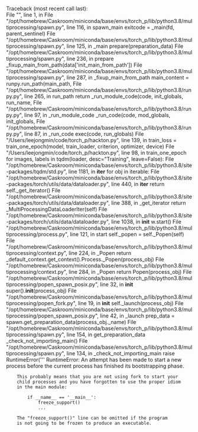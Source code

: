 
Traceback (most recent call last):                                                                       
  File "<string>", line 1, in <module>
  File "/opt/homebrew/Caskroom/miniconda/base/envs/torch_p/lib/python3.8/multiprocessing/spawn.py", line 116, in spawn_main
    exitcode = _main(fd, parent_sentinel)
  File "/opt/homebrew/Caskroom/miniconda/base/envs/torch_p/lib/python3.8/multiprocessing/spawn.py", line 125, in _main
    prepare(preparation_data)
  File "/opt/homebrew/Caskroom/miniconda/base/envs/torch_p/lib/python3.8/multiprocessing/spawn.py", line 236, in prepare
    _fixup_main_from_path(data['init_main_from_path'])
  File "/opt/homebrew/Caskroom/miniconda/base/envs/torch_p/lib/python3.8/multiprocessing/spawn.py", line 287, in _fixup_main_from_path
    main_content = runpy.run_path(main_path,
  File "/opt/homebrew/Caskroom/miniconda/base/envs/torch_p/lib/python3.8/runpy.py", line 265, in run_path
    return _run_module_code(code, init_globals, run_name,
  File "/opt/homebrew/Caskroom/miniconda/base/envs/torch_p/lib/python3.8/runpy.py", line 97, in _run_module_code
    _run_code(code, mod_globals, init_globals,
  File "/opt/homebrew/Caskroom/miniconda/base/envs/torch_p/lib/python3.8/runpy.py", line 87, in _run_code
    exec(code, run_globals)
  File "/Users/leejongmin/code/torch_p/hackton.py", line 139, in <module>
    train_loss = train_one_epoch(model, train_loader, criterion, optimizer, device)
  File "/Users/leejongmin/code/torch_p/hackton.py", line 98, in train_one_epoch
    for images, labels in tqdm(loader, desc="Training", leave=False):
  File "/opt/homebrew/Caskroom/miniconda/base/envs/torch_p/lib/python3.8/site-packages/tqdm/std.py", line 1181, in __iter__
    for obj in iterable:
  File "/opt/homebrew/Caskroom/miniconda/base/envs/torch_p/lib/python3.8/site-packages/torch/utils/data/dataloader.py", line 440, in __iter__
    return self._get_iterator()
  File "/opt/homebrew/Caskroom/miniconda/base/envs/torch_p/lib/python3.8/site-packages/torch/utils/data/dataloader.py", line 388, in _get_iterator
    return _MultiProcessingDataLoaderIter(self)
  File "/opt/homebrew/Caskroom/miniconda/base/envs/torch_p/lib/python3.8/site-packages/torch/utils/data/dataloader.py", line 1038, in __init__
    w.start()
  File "/opt/homebrew/Caskroom/miniconda/base/envs/torch_p/lib/python3.8/multiprocessing/process.py", line 121, in start
    self._popen = self._Popen(self)
  File "/opt/homebrew/Caskroom/miniconda/base/envs/torch_p/lib/python3.8/multiprocessing/context.py", line 224, in _Popen
    return _default_context.get_context().Process._Popen(process_obj)
  File "/opt/homebrew/Caskroom/miniconda/base/envs/torch_p/lib/python3.8/multiprocessing/context.py", line 284, in _Popen
    return Popen(process_obj)
  File "/opt/homebrew/Caskroom/miniconda/base/envs/torch_p/lib/python3.8/multiprocessing/popen_spawn_posix.py", line 32, in __init__
    super().__init__(process_obj)
  File "/opt/homebrew/Caskroom/miniconda/base/envs/torch_p/lib/python3.8/multiprocessing/popen_fork.py", line 19, in __init__
    self._launch(process_obj)
  File "/opt/homebrew/Caskroom/miniconda/base/envs/torch_p/lib/python3.8/multiprocessing/popen_spawn_posix.py", line 42, in _launch
    prep_data = spawn.get_preparation_data(process_obj._name)
  File "/opt/homebrew/Caskroom/miniconda/base/envs/torch_p/lib/python3.8/multiprocessing/spawn.py", line 154, in get_preparation_data
    _check_not_importing_main()
  File "/opt/homebrew/Caskroom/miniconda/base/envs/torch_p/lib/python3.8/multiprocessing/spawn.py", line 134, in _check_not_importing_main
    raise RuntimeError('''
RuntimeError: 
        An attempt has been made to start a new process before the
        current process has finished its bootstrapping phase.

        This probably means that you are not using fork to start your
        child processes and you have forgotten to use the proper idiom
        in the main module:

            if __name__ == '__main__':
                freeze_support()
                ...

        The "freeze_support()" line can be omitted if the program
        is not going to be frozen to produce an executable.
